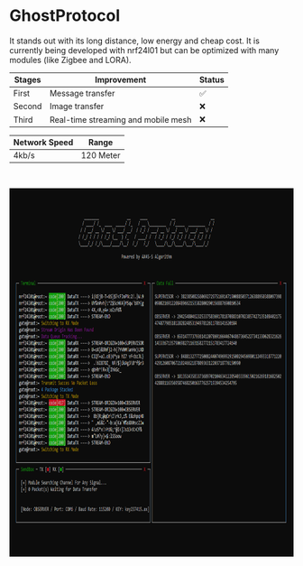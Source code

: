# GhostProtocol

It stands out with its long distance, low energy and cheap cost. It is currently being developed with nrf24l01 but can be optimized with many modules (like Zigbee and LORA).

| Stages      | Improvement | Status |
| ----------- | ----------- | -----------
| First       | Message transfer |✅|
| Second      | Image transfer |❌|
| Third       | Real-time streaming and mobile mesh |❌|

| Network Speed | Range |
| ----------- | ----------- |
| 4kb/s | 120 Meter |

<p>&nbsp;</p>
<p align="center">
<img width="900" height="653" src="https://raw.githubusercontent.com/x3beche/GhostProtocol/main/Documents/gp.png">
</p>
